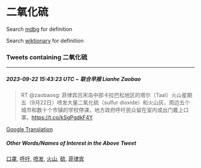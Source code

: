 # 二氧化硫

Search [mdbg](https://www.mdbg.net/chinese/dictionary?page=worddict&wdrst=0&wdqb=二氧化硫) for definition

Search [wiktionary](https://en.wiktionary.org/wiki/二氧化硫) for definition

### Tweets containing 二氧化硫

___
##### 2023-09-22 15:43:23 UTC ~ 联合早报 Lianhe Zaobao
> RT @zaobaosg: 菲律宾吕宋岛中部卡拉巴松地区的塔尔（Taal）火山星期五（9月22日）喷发大量二氧化硫（sulfur dioxide）和火山灰，周边五个城市和数十个市镇的学校停课，地方政府呼吁民众留在室内或出门戴上口罩。https://t.co/kSgPgdkF4Y

[Google Translation](https://translate.google.com/?hi=en&tab=TT&sl=zh-CN&tl=en&op=translate&text=RT+%40zaobaosg%3A+%E8%8F%B2%E5%BE%8B%E5%AE%BE%E5%90%95%E5%AE%8B%E5%B2%9B%E4%B8%AD%E9%83%A8%E5%8D%A1%E6%8B%89%E5%B7%B4%E6%9D%BE%E5%9C%B0%E5%8C%BA%E7%9A%84%E5%A1%94%E5%B0%94%EF%BC%88Taal%EF%BC%89%E7%81%AB%E5%B1%B1%E6%98%9F%E6%9C%9F%E4%BA%94%EF%BC%889%E6%9C%8822%E6%97%A5%EF%BC%89%E5%96%B7%E5%8F%91%E5%A4%A7%E9%87%8F%E4%BA%8C%E6%B0%A7%E5%8C%96%E7%A1%AB%EF%BC%88sulfur+dioxide%EF%BC%89%E5%92%8C%E7%81%AB%E5%B1%B1%E7%81%B0%EF%BC%8C%E5%91%A8%E8%BE%B9%E4%BA%94%E4%B8%AA%E5%9F%8E%E5%B8%82%E5%92%8C%E6%95%B0%E5%8D%81%E4%B8%AA%E5%B8%82%E9%95%87%E7%9A%84%E5%AD%A6%E6%A0%A1%E5%81%9C%E8%AF%BE%EF%BC%8C%E5%9C%B0%E6%96%B9%E6%94%BF%E5%BA%9C%E5%91%BC%E5%90%81%E6%B0%91%E4%BC%97%E7%95%99%E5%9C%A8%E5%AE%A4%E5%86%85%E6%88%96%E5%87%BA%E9%97%A8%E6%88%B4%E4%B8%8A%E5%8F%A3%E7%BD%A9%E3%80%82https%3A%2F%2Ft.co%2FkSgPgdkF4Y)
##### Other Words/Names of Interest in the Above Tweet
[口罩](口罩.md), [呼吁](呼吁.md), [喷发](喷发.md), [火山](火山.md), [硫](硫.md), [菲律宾](菲律宾.md)

